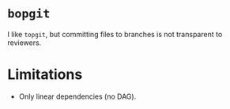 # `bopgit`

I like `topgit`, but committing files to branches is not transparent to reviewers.

# Limitations

- Only linear dependencies (no DAG).

